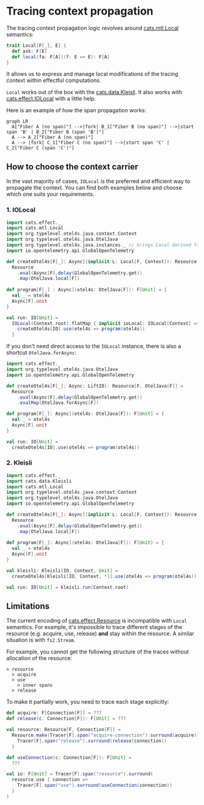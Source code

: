# Tracing context propagation

The tracing context propagation logic revolves around [cats.mtl.Local][mtl-local] semantics:
```scala
trait Local[F[_], E] {
  def ask: F[E]
  def local(fa: F[A])(f: E => E): F[A]
}
```

It allows us to express and manage local modifications of the tracing context within effectful computations.

`Local` works out of the box with the [cats.data.Kleisli][kleisli].
It also works with [cats.effect.IOLocal][io-local] with a little help.

Here is an example of how the span propagation works:
```mermaid
graph LR
  A["Fiber A (no span)"] -->|fork| B_1["Fiber B (no span)"] -->|start span 'B' | B_2["Fiber B (span 'B')"]
  A --> A_2["Fiber A (no span)"]
  A --> |fork| C_1["Fiber C (no span)"] -->|start span 'C' | C_2["Fiber C (span 'C')"]

```

## How to choose the context carrier

In the vast majority of cases, `IOLocal` is the preferred and efficient way to propagate the context.
You can find both examples below and choose which one suits your requirements. 

### 1. IOLocal

```scala mdoc:silent:reset
import cats.effect._
import cats.mtl.Local
import org.typelevel.otel4s.java.context.Context
import org.typelevel.otel4s.java.OtelJava
import org.typelevel.otel4s.java.instances._ // brings Local derived from IOLocal
import io.opentelemetry.api.GlobalOpenTelemetry

def createOtel4s[F[_]: Async](implicit L: Local[F, Context]): Resource[F, OtelJava[F]] =
  Resource
    .eval(Async[F].delay(GlobalOpenTelemetry.get))
    .map(OtelJava.local[F])
    
def program[F[_] : Async](otel4s: OtelJava[F]): F[Unit] = {
  val _ = otel4s
  Async[F].unit
}

val run: IO[Unit] =
  IOLocal(Context.root).flatMap { implicit ioLocal: IOLocal[Context] =>
    createOtel4s[IO].use(otel4s => program(otel4s))
  }
```

If you don't need direct access to the `IOLocal` instance, there is also a shortcut `OtelJava.forAsync`:

```scala mdoc:silent:reset
import cats.effect._
import org.typelevel.otel4s.java.OtelJava
import io.opentelemetry.api.GlobalOpenTelemetry

def createOtel4s[F[_]: Async: LiftIO]: Resource[F, OtelJava[F]] =
  Resource
    .eval(Async[F].delay(GlobalOpenTelemetry.get))
    .evalMap(OtelJava.forAsync[F])

def program[F[_]: Async](otel4s: OtelJava[F]): F[Unit] = {
  val _ = otel4s
  Async[F].unit
}

val run: IO[Unit] =
  createOtel4s[IO].use(otel4s => program(otel4s))
```

### 2. Kleisli

```scala mdoc:silent:reset
import cats.effect._
import cats.data.Kleisli
import cats.mtl.Local
import org.typelevel.otel4s.java.context.Context
import org.typelevel.otel4s.java.OtelJava
import io.opentelemetry.api.GlobalOpenTelemetry

def createOtel4s[F[_]: Async](implicit L: Local[F, Context]): Resource[F, OtelJava[F]] =
  Resource
    .eval(Async[F].delay(GlobalOpenTelemetry.get))
    .map(OtelJava.local[F])
    
def program[F[_]: Async](otel4s: OtelJava[F]): F[Unit] = {
  val _ = otel4s
  Async[F].unit
}

val kleisli: Kleisli[IO, Context, Unit] = 
  createOtel4s[Kleisli[IO, Context, *]].use(otel4s => program(otel4s))

val run: IO[Unit] = kleisli.run(Context.root)
```

## Limitations 

The current encoding of [cats.effect.Resource][resource] is incompatible with `Local` semantics.
For example, it's impossible to trace different stages of the resource (e.g. acquire, use, release) **and** 
stay within the resource. A similar situation is with `fs2.Stream`.

For example, you cannot get the following structure of the traces without allocation of the resource:
```
> resource
  > acquire
  > use
    > inner spans
  > release
```

To make it partially work, you need to trace each stage explicitly:
```scala
def acquire: F[Connection[F]] = ???
def release(c: Connection[F]): F[Unit] = ???

val resource: Resource[F, Connection[F]] = 
  Resource.make(Tracer[F].span("acquire-connection").surround(acquire)) { connection =>
    Tracer[F].span("release").surround(release(connection))
  }

def useConnection(c: Connection[F]): F[Unit] =
  ???

val io: F[Unit] = Tracer[F].span("resource").surround(
  resource.use { connection =>
    Tracer[F].span("use").surround(useConnection(connection))
  }
)
```



[mtl-local]: https://typelevel.org/cats-mtl/mtl-classes/local.html
[io-local]: https://typelevel.org/cats-effect/docs/core/io-local
[kleisli]: https://typelevel.org/cats/datatypes/kleisli.html
[resource]: https://typelevel.org/cats-effect/docs/std/resource